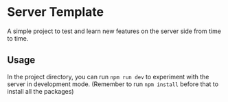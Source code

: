 # Server Template

A simple project to test and learn new features on the server side from time to time.

## Usage

In the project directory, you can run `npm run dev` to experiment with the server in development mode. (Remember to run `npm install` before that to install all the packages)